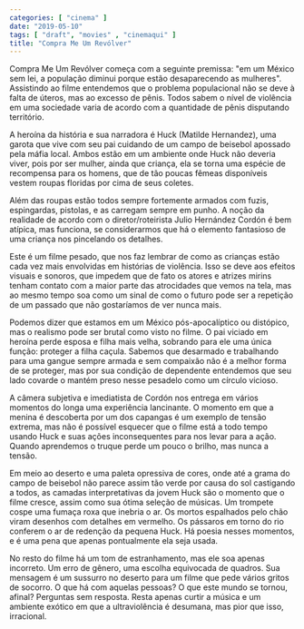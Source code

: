 ```yaml
---
categories: [ "cinema" ]
date: "2019-05-10"
tags: [ "draft", "movies" , "cinemaqui" ]
title: "Compra Me Um Revólver"
---
```

Compra Me Um Revólver começa com a seguinte premissa: "em um
México sem lei, a população diminui porque estão desaparecendo as
mulheres". Assistindo ao filme entendemos que o problema populacional
não se deve à falta de úteros, mas ao excesso de pênis. Todos sabem
o nível de violência em uma sociedade varia de acordo com a quantidade
de pênis disputando território.

A heroína da história e sua narradora é Huck (Matilde Hernandez), uma
garota que vive com seu pai cuidando de um campo de beisebol apossado pela
máfia local. Ambos estão em um ambiente onde Huck não deveria viver,
pois por ser mulher, ainda que criança, ela se torna uma espécie de
recompensa para os homens, que de tão poucas fêmeas disponíveis vestem
roupas floridas por cima de seus coletes.

Além das roupas estão todos sempre fortemente armados com fuzis,
espingardas, pistolas, e as carregam sempre em punho. A noção da
realidade de acordo com o diretor/roteirista Julio Hernández Cordón
é bem atípica, mas funciona, se considerarmos que há o elemento
fantasioso de uma criança nos pincelando os detalhes.

Este é um filme pesado, que nos faz lembrar de como as crianças estão
cada vez mais envolvidas em histórias de violência. Isso se deve aos
efeitos visuais e sonoros, que impedem que de fato os atores e atrizes
mirins tenham contato com a maior parte das atrocidades que vemos na
tela, mas ao mesmo tempo soa como um sinal de como o futuro pode ser a
repetição de um passado que não gostaríamos de ver nunca mais.

Podemos dizer que estamos em um México pós-apocalíptico ou distópico,
mas o realismo pode ser brutal como visto no filme. O pai viciado em
heroína perde esposa e filha mais velha, sobrando para ele uma única
função: proteger a filha caçula. Sabemos que desarmado e trabalhando
para uma gangue sempre armada e sem compaixão não é a melhor forma
de se proteger, mas por sua condição de dependente entendemos que seu
lado covarde o mantém preso nesse pesadelo como um círculo vicioso.

A câmera subjetiva e imediatista de Cordón nos entrega em vários
momentos do longa uma experiência lancinante. O momento em que a menina
é descoberta por um dos capangas é um exemplo de tensão extrema,
mas não é possível esquecer que o filme está a todo tempo usando
Huck e suas ações inconsequentes para nos levar para a ação. Quando
aprendemos o truque perde um pouco o brilho, mas nunca a tensão.

Em meio ao deserto e uma paleta opressiva de cores, onde até a grama do
campo de beisebol não parece assim tão verde por causa do sol castigando
a todos, as camadas interpretativas da jovem Huck são o momento que o
filme cresce, assim como sua ótima seleção de músicas. Um trompete
cospe uma fumaça roxa que inebria o ar. Os mortos espalhados pelo chão
viram desenhos com detalhes em vermelho. Os pássaros em torno do rio
conferem o ar de redenção da pequena Huck. Há poesia nesses momentos,
e é uma pena que apenas pontualmente ela seja usada.

No resto do filme há um tom de estranhamento, mas ele soa apenas
incorreto. Um erro de gênero, uma escolha equivocada de quadros. Sua
mensagem é um sussurro no deserto para um filme que pede vários
gritos de socorro. O que há com aquelas pessoas? O que este mundo se
tornou, afinal? Perguntas sem resposta. Resta apenas curtir a música
e um ambiente exótico em que a ultraviolência é desumana, mas pior
que isso, irracional.
